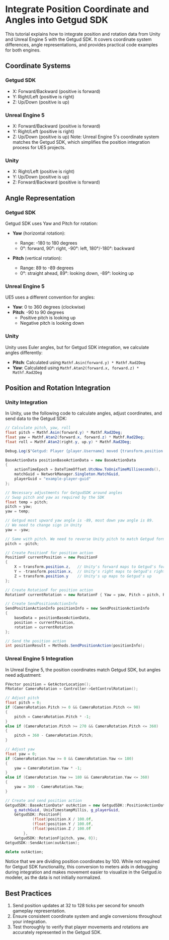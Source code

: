 # Integrate Position Coordinate and Angles into Getgud SDK

This tutorial explains how to integrate position and rotation data from Unity and Unreal Engine 5 with the Getgud SDK. It covers coordinate system differences, angle representations, and provides practical code examples for both engines.

## Coordinate Systems

### Getgud SDK
- X: Forward/Backward (positive is forward)
- Y: Right/Left (positive is right)
- Z: Up/Down (positive is up)

### Unreal Engine 5
- X: Forward/Backward (positive is forward)
- Y: Right/Left (positive is right)
- Z: Up/Down (positive is up)
Note: Unreal Engine 5's coordinate system matches the Getgud SDK, which simplifies the position integration process for UE5 projects.

### Unity
- X: Right/Left (positive is right)
- Y: Up/Down (positive is up)
- Z: Forward/Backward (positive is forward)


## Angle Representation

### Getgud SDK
Getgud SDK uses Yaw and Pitch for rotation:

- **Yaw** (horizontal rotation):
  - Range: -180 to 180 degrees
  - 0°: forward, 90°: right, -90°: left, 180°/-180°: backward

- **Pitch** (vertical rotation):
  - Range: 89 to -89 degrees
  - 0°: straight ahead, 89°: looking down, -89°: looking up

### Unreal Engine 5
UE5 uses a different convention for angles:

- **Yaw**: 0 to 360 degrees (clockwise)
- **Pitch**: -90 to 90 degrees
  - Positive pitch is looking up
  - Negative pitch is looking down

### Unity
Unity uses Euler angles, but for Getgud SDK integration, we calculate angles differently:

- **Pitch**: Calculated using `Mathf.Asin(forward.y) * Mathf.Rad2Deg`
- **Yaw**: Calculated using `Mathf.Atan2(forward.x, forward.z) * Mathf.Rad2Deg`

## Position and Rotation Integration

### Unity Integration

In Unity, use the following code to calculate angles, adjust coordinates, and send data to the Getgud SDK:

```csharp
// Calculate pitch, yaw, roll
float pitch = Mathf.Asin(forward.y) * Mathf.Rad2Deg;
float yaw = Mathf.Atan2(forward.x, forward.z) * Mathf.Rad2Deg;
float roll = Mathf.Atan2(right.y, up.y) * Mathf.Rad2Deg;

Debug.Log($"Getgud: Player {player.Username} moved {transform.position.ToString()} with pitch: {pitch}, yaw: {yaw}, roll: {roll}");

BaseActionData positionBaseActionData = new BaseActionData
{
    actionTimeEpoch = DateTimeOffset.UtcNow.ToUnixTimeMilliseconds(),
    matchGuid = NetworkManager.Singleton.MatchGuid,
    playerGuid = "example-player-guid"
};

// Necessary adjustments for GetgudSDK around angles
// Swap pitch and yaw as required by the SDK
float temp = pitch;
pitch = yaw;
yaw = temp;

// Getgud most upward yaw angle is -89, most down yaw angle is 89.
// We need to change sign in Unity
yaw = -yaw;

// Same with pitch. We need to reverse Unity pitch to match Getgud format
pitch = -pitch;

// Create PositionF for position action
PositionF currentPosition = new PositionF
{
    X = transform.position.z,   // Unity's forward maps to Getgud's forward
    Y = -transform.position.x,  // Unity's right maps to Getgud's right (with negation)
    Z = transform.position.y    // Unity's up maps to Getgud's up
};

// Create RotationF for position action
RotationF currentRotation = new RotationF { Yaw = yaw, Pitch = pitch, Roll = roll };

// Create SendPositionActionInfo
SendPositionActionInfo positionInfo = new SendPositionActionInfo
{
    baseData = positionBaseActionData,
    position = currentPosition,
    rotation = currentRotation
};

// Send the position action
int positionResult = Methods.SendPositionAction(positionInfo);
```

### Unreal Engine 5 Integration

In Unreal Engine 5, the position coordinates match Getgud SDK, but angles need adjustment:

```cpp
FVector position = GetActorLocation();
FRotator CameraRotation = Controller->GetControlRotation();

// Adjust pitch
float pitch = 0;
if (CameraRotation.Pitch >= 0 && CameraRotation.Pitch <= 90)
{
    pitch = CameraRotation.Pitch * -1;
}
else if (CameraRotation.Pitch >= 270 && CameraRotation.Pitch <= 360)
{
    pitch = 360 - CameraRotation.Pitch;
}

// Adjust yaw
float yaw = 0;
if (CameraRotation.Yaw >= 0 && CameraRotation.Yaw <= 180)
{
    yaw = CameraRotation.Yaw * -1;
}
else if (CameraRotation.Yaw >= 180 && CameraRotation.Yaw <= 360)
{
    yaw = 360 - CameraRotation.Yaw;
}

// Create and send position action
GetgudSDK::BaseActionData* outAction = new GetgudSDK::PositionActionData(
    g_matchGuid, UnixTimestampMillis, g_playerGuid,
    GetgudSDK::PositionF{ 	
			(float)position.X / 100.0f, 
			(float)position.Y / 100.0f, 
			(float)position.Z / 100.0f 
		},
    GetgudSDK::RotationF{pitch, yaw, 0});
GetgudSDK::SendAction(outAction);

delete outAction;
```

Notice that we are dividing position coordinates by 100. While not required for Getgud SDK functionality, this conversion to meters aids in debugging during integration and makes movement easier to visualize in the Getgud.io modeler, as the data is not initially normalized.

## Best Practices

1. Send position updates at 32 to 128 ticks per second for smooth gameplay representation.
2. Ensure consistent coordinate system and angle conversions throughout your integration.
3. Test thoroughly to verify that player movements and rotations are accurately represented in the Getgud SDK.
